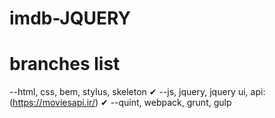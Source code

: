 # imdb-JQUERY

# branches list
--html, css, bem, stylus, skeleton ✔
--js, jquery, jquery ui, api:(https://moviesapi.ir/) ✔
--quint, webpack, grunt, gulp

